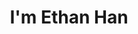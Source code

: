 ---
title : "I'm Ethan Han"
# full screen navigation
first_name : "Inseong"
last_name : "Han"
bg_image : "images/backgrounds/full-nav-bg.jpg"
# animated text loop
occupations:
- "Machine Learning Engineer"
- "Machine Learning Operations"
- "Software Developer"

# slider background image loop
slider_images:
- "images/slider/slider-1.jpg"
- "images/slider/slider-2.jpg"
- "images/slider/slider-3.jpg"

# button
button:
  enable : true
  label : "Let me introduce myself"
  link : "#about"

# custom style
custom_class: "" 
custom_attributes: "" 
custom_css: ""

---